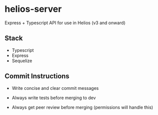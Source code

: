 # helios-server

Express + Typescript API for use in Helios (v3 and onward)

## Stack

- Typescript
- Express
- Sequelize

## Commit Instructions

- Write concise and clear commit messages

- Always write tests before merging to dev

- Always get peer review before merging (permissions will handle this)
